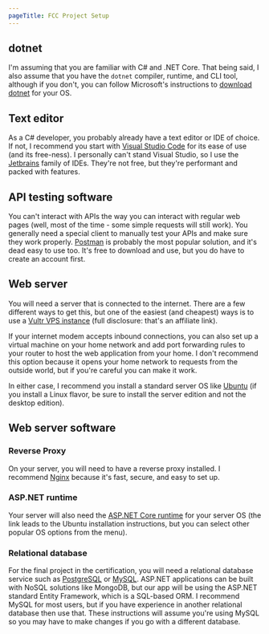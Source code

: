 ```yaml
---
pageTitle: FCC Project Setup
---
```


## dotnet

I'm assuming that you are familiar with C# and .NET Core. That being said, I also assume that you have the `dotnet` compiler, runtime, and CLI tool, although if you don't, you can follow Microsoft's instructions to [download dotnet](https://dotnet.microsoft.com/download) for your OS.

## Text editor

As a C# developer, you probably already have a text editor or IDE of choice. If not, I recommend you start with [Visual Studio Code](https://code.visualstudio.com/download) for its ease of use (and its free-ness). I personally can't stand Visual Studio, so I use the [Jetbrains](https://www.jetbrains.com) family of IDEs. They're not free, but they're performant and packed with features.

## API testing software

You can't interact with APIs the way you can interact with regular web pages (well, most of the time - some simple requests will still work). You generally need a special client to manually test your APIs and make sure they work properly. [Postman](https://www.postman.com/) is probably the most popular solution, and it's dead easy to use too. It's free to download and use, but you do have to create an account first.

## Web server

You will need a server that is connected to the internet. There are a few different ways to get this, but one of the easiest (and cheapest) ways is to use a [Vultr VPS instance](https://www.vultr.com/?ref=8506759-6G) (full disclosure: that's an affiliate link).

If your internet modem accepts inbound connections, you can also set up a virtual machine on your home network and add port forwarding rules to your router to host the web application from your home. I don't recommend this option because it opens your home network to requests from the outside world, but if you're careful you can make it work.

In either case, I recommend you install a standard server OS like [Ubuntu](https://ubuntu.com/) (if you install a Linux flavor, be sure to install the server edition and not the desktop edition).

## Web server software
### Reverse Proxy

On your server, you will need to have a reverse proxy installed. I recommend [Nginx](https://www.nginx.com/) because it's fast, secure, and easy to set up.

### ASP.NET runtime

Your server will also need the [ASP.NET Core runtime](https://docs.microsoft.com/en-us/dotnet/core/install/linux-ubuntu#2004-) for your server OS (the link leads to the Ubuntu installation instructions, but you can select other popular OS options from the menu).

### Relational database

For the final project in the certification, you will need a relational database service such as [PostgreSQL](https://www.postgresql.org) or [MySQL](https://www.mysql.com/). ASP.NET applications can be built with NoSQL solutions like MongoDB, but our app will be using the ASP.NET standard Entity Framework, which is a SQL-based ORM. I recommend MySQL for most users, but if you have experience in another relational database then use that. These instructions will assume you're using MySQL so you may have to make changes if you go with a different database.